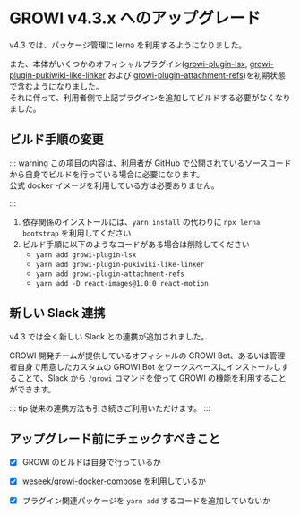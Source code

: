 # GROWI v4.3.x へのアップグレード

v4.3 では、パッケージ管理に lerna を利用するようになりました。

また、本体がいくつかのオフィシャルプラグイン([growi-plugin-lsx](https://github.com/weseek/growi-plugin-lsx), [growi-plugin-pukiwiki-like-linker](https://github.com/weseek/growi-plugin-pukiwiki-like-linker) および [growi-plugin-attachment-refs](https://github.com/weseek/growi-plugin-attachment-refs))を初期状態で含むようになりました。  
それに伴って、利用者側で上記プラグインを追加してビルドする必要がなくなりました。


## ビルド手順の変更

::: warning
この項目の内容は、利用者が GitHub で公開されているソースコードから自身でビルドを行っている場合に必要になります。  
公式 docker イメージを利用している方は必要ありません。  

:::

1. 依存関係のインストールには、`yarn install` の代わりに `npx lerna bootstrap` を利用してください
1. ビルド手順に以下のようなコードがある場合は削除してください
    - `yarn add growi-plugin-lsx`
    - `yarn add growi-plugin-pukiwiki-like-linker`
    - `yarn add growi-plugin-attachment-refs`
    - `yarn add -D react-images@1.0.0 react-motion`


## 新しい Slack 連携

v4.3 では全く新しい Slack との連携が追加されました。

GROWI 開発チームが提供しているオフィシャルの GROWI Bot、あるいは管理者自身で用意したカスタムの GROWI Bot をワークスペースにインストールしすることで、Slack から `/growi` コマンドを使って GROWI の機能を利用することができます。

::: tip
従来の連携方法も引き続きご利用いただけます。
:::

<!-- TODO bot manual が master に merged されたら記述する -->
<!-- 詳しくは[こちら](../../)をご覧ください。 -->


## アップグレード前にチェックすべきこと

- [x] GROWI のビルドは自身で行っているか
- [x] [weseek/growi-docker-compose](https://github.com/weseek/growi-docker-compose) を利用しているか
- [x] プラグイン関連パッケージを `yarn add` するコードを追加していないか

